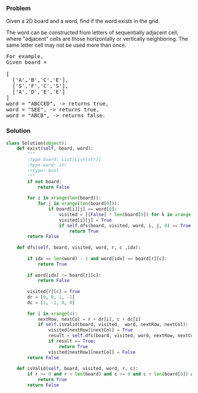 ### Problem
Given a 2D board and a word, find if the word exists in the grid.

The word can be constructed from letters of sequentially adjacent cell, where "adjacent" cells are those horizontally or vertically neighboring. The same letter cell may not be used more than once.
<pre>
For example,
Given board =

[
  ['A','B','C','E'],
  ['S','F','C','S'],
  ['A','D','E','E']
]
word = "ABCCED", -> returns true,
word = "SEE", -> returns true,
word = "ABCB", -> returns false.
</pre>

### Solution

```python
class Solution(object):
    def exist(self, board, word):
        """
        :type board: List[List[str]]
        :type word: str
        :rtype: bool
        """
        if not board:
            return False
        
        for i in xrange(len(board)):
            for j in xrange(len(board[0])):
                if board[i][j] == word[0]:
                    visited = [[False] * len(board[0]) for k in xrange(len(board))]
                    visited[i][j] = True
                    if self.dfs(board, visited, word, i, j, 0) == True:
                        return True
        return False
    
    def dfs(self, board, visited, word, r, c ,idx):
        
        if idx == len(word) - 1 and word[idx] == board[r][c]:
            return True 
        
        if word[idx] != board[r][c]:
            return False
        
        visited[r][c] = True
        dr = [0, 0, 1, -1]
        dc = [1, -1, 0, 0]
        
        for i in xrange(4):
            nextRow, nextCol = r + dr[i], c + dc[i]
            if self.isValid(board, visited,  word, nextRow, nextCol):
                visited[nextRow][nextCol] = True
                result = self.dfs(board, visited, word, nextRow, nextCol, idx + 1)
                if result == True:
                    return True
                visited[nextRow][nextCol] = False
        return False
    
    def isValid(self, board, visited, word, r, c):
        if r >= 0 and r < len(board) and c >= 0 and c < len(board[0]) and visited[r][c] == False:
            return True
        return False
```